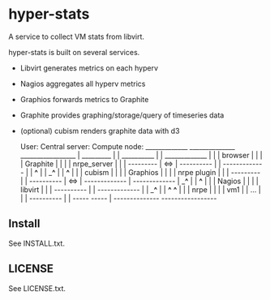 hyper-stats
===========

A service to collect VM stats from libvirt.

hyper-stats is built on several services. 

 - Libvirt generates metrics on each hyperv
 - Nagios aggregates all hyperv metrics
 - Graphios forwards metrics to Graphite 
 - Graphite provides graphing/storage/query of timeseries data 
 - (optional) cubism renders graphite data with d3

     User:               Central server:      Compute node:
       _____________       ______________       _________________ 
      |  _________  |     |  __________  |     |  _____________  |
      | | browser | |     | | Graphite | |     | | nrpe_server | |
      |  ---------  | <=> |  ----------  |     |  -------------  |
      |  ____^____  |     |  _____^____  |     |  ______^______  |
      | | cubism  | |     | | Graphios | |     | | nrpe plugin | |
      |  ---------  |     |  ----------  | <=> |  -------------  |
       -------------      |  _____^____  |     |  ______^______  |
                          | | Nagios   | |     | | libvirt     | |
                          |  ----------  |     |  -------------  |
                          |  _____^____  |     |  __^__   __^__  |
                          | | nrpe     | |     | | vm1 | | ... | |
                          |  ----------  |     |  -----   -----  |
                           --------------       -----------------
                            
Install
-------
See INSTALL.txt.

LICENSE
-------

See LICENSE.txt.
